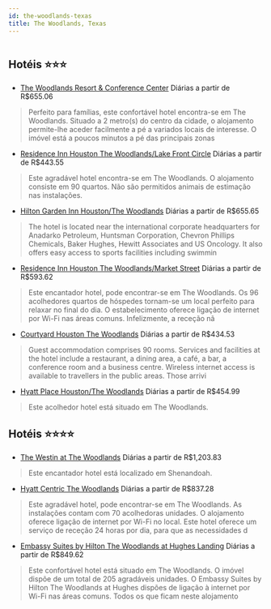 ```yaml
---
id: the-woodlands-texas
title: The Woodlands, Texas
---
```


<center><img src="http://photos.hotelbeds.com/giata/30/301891/301891a_hb_a_005.jpg" alt="" /></center>


## Hotéis ⭐️⭐️⭐️

-    [The Woodlands Resort & Conference Center](https://www.hurb.com/aud/https://www.hurb.com/hoteis/the-woodlands/the-woodlands-resort-conference-center-JNP-JP175312?cmp=18055) Diárias a partir de R$655.06
   > Perfeito para famílias, este confortável hotel encontra-se em The Woodlands. Situado a 2 metro(s) do centro da cidade, o alojamento permite-lhe aceder facilmente a pé a variados locais de interesse. O imóvel está a poucos minutos a pé das principais zonas
-    [Residence Inn Houston The Woodlands/Lake Front Circle](https://www.hurb.com/aud/https://www.hurb.com/hoteis/the-woodlands/residence-inn-houston-the-woodlands-lake-front-circle-JNP-JP538398?cmp=18055) Diárias a partir de R$443.55
   > Este agradável hotel encontra-se em The Woodlands. O alojamento consiste em 90 quartos. Não são permitidos animais de estimação nas instalações. 
-    [Hilton Garden Inn Houston/The Woodlands](https://www.hurb.com/aud/https://www.hurb.com/hoteis/the-woodlands/hilton-garden-inn-houston-the-woodlands-JNP-JP234936?cmp=18055) Diárias a partir de R$655.65
   > The hotel is located near the international corporate headquarters for Anadarko Petroleum, Huntsman Corporation, Chevron Phillips Chemicals, Baker Hughes, Hewitt Associates and US Oncology. It also offers easy access to sports facilities including swimmin
-    [Residence Inn Houston The Woodlands/Market Street](https://www.hurb.com/aud/https://www.hurb.com/hoteis/the-woodlands/residence-inn-houston-the-woodlands-market-street-JNP-JP049504?cmp=18055) Diárias a partir de R$593.62
   > Este encantador hotel, pode encontrar-se em The Woodlands. Os 96 acolhedores quartos de hóspedes tornam-se um local perfeito para relaxar no final do dia. O estabelecimento oferece ligação de internet por Wi-Fi nas áreas comuns. Infelizmente, a receção nã
-    [Courtyard Houston The Woodlands](https://www.hurb.com/aud/https://www.hurb.com/hoteis/the-woodlands/courtyard-houston-the-woodlands-JNP-JP257807?cmp=18055) Diárias a partir de R$434.53
   > Guest accommodation comprises 90 rooms. Services and facilities at the hotel include a restaurant, a dining area, a café, a bar, a conference room and a business centre. Wireless internet access is available to travellers in the public areas. Those arrivi
-    [Hyatt Place Houston/The Woodlands](https://www.hurb.com/aud/https://www.hurb.com/hoteis/the-woodlands/hyatt-place-houston-the-woodlands-JNP-JP785360?cmp=18055) Diárias a partir de R$454.99
   > Este acolhedor hotel está situado em The Woodlands. 

## Hotéis ⭐️⭐️⭐️⭐️

-    [The Westin at The Woodlands](https://www.hurb.com/aud/https://www.hurb.com/hoteis/the-woodlands/the-westin-at-the-woodlands-JNP-JP125383?cmp=18055) Diárias a partir de R$1,203.83
   > Este encantador hotel está localizado em Shenandoah. 
-    [Hyatt Centric The Woodlands](https://www.hurb.com/aud/https://www.hurb.com/hoteis/the-woodlands/hyatt-centric-the-woodlands-JNP-JP990755?cmp=18055) Diárias a partir de R$837.28
   > Este agradável hotel, pode encontrar-se em The Woodlands. As instalações contam com 70 acolhedoras unidades. O alojamento oferece ligação de internet por Wi-Fi no local. Este hotel oferece um serviço de receção 24 horas por dia, para que as necessidades d
-    [Embassy Suites by Hilton The Woodlands at Hughes Landing](https://www.hurb.com/aud/https://www.hurb.com/hoteis/the-woodlands/embassy-suites-by-hilton-the-woodlands-at-hughes-landing-JNP-JP259396?cmp=18055) Diárias a partir de R$849.62
   > Este confortável hotel está situado em The Woodlands. O imóvel dispõe de um total de 205 agradáveis unidades. O Embassy Suites by Hilton The Woodlands at Hughes dispões de ligação à internet por Wi-Fi nas áreas comuns. Todos os que ficam neste alojamento 

